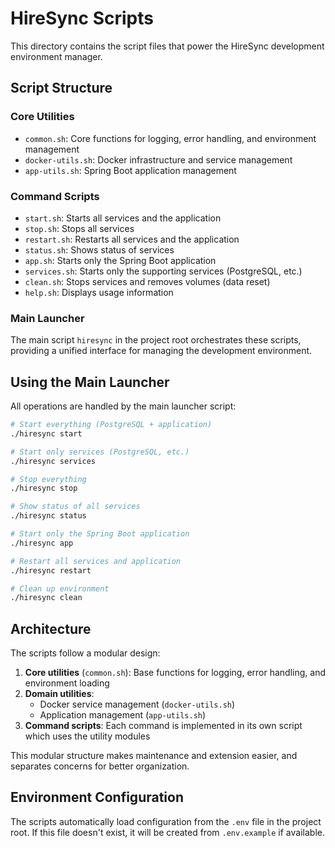 # HireSync Scripts

This directory contains the script files that power the HireSync development environment manager.

## Script Structure

### Core Utilities

- `common.sh`: Core functions for logging, error handling, and environment management
- `docker-utils.sh`: Docker infrastructure and service management
- `app-utils.sh`: Spring Boot application management

### Command Scripts

- `start.sh`: Starts all services and the application
- `stop.sh`: Stops all services
- `restart.sh`: Restarts all services and the application
- `status.sh`: Shows status of services
- `app.sh`: Starts only the Spring Boot application
- `services.sh`: Starts only the supporting services (PostgreSQL, etc.)
- `clean.sh`: Stops services and removes volumes (data reset)
- `help.sh`: Displays usage information

### Main Launcher

The main script `hiresync` in the project root orchestrates these scripts, providing a unified interface for managing the development environment.

## Using the Main Launcher

All operations are handled by the main launcher script:

```bash
# Start everything (PostgreSQL + application)
./hiresync start

# Start only services (PostgreSQL, etc.)
./hiresync services

# Stop everything
./hiresync stop

# Show status of all services
./hiresync status

# Start only the Spring Boot application
./hiresync app

# Restart all services and application
./hiresync restart

# Clean up environment
./hiresync clean
```

## Architecture

The scripts follow a modular design:

1. **Core utilities** (`common.sh`): Base functions for logging, error handling, and environment loading
2. **Domain utilities**:
   - Docker service management (`docker-utils.sh`)
   - Application management (`app-utils.sh`)
3. **Command scripts**: Each command is implemented in its own script which uses the utility modules

This modular structure makes maintenance and extension easier, and separates concerns for better organization.

## Environment Configuration

The scripts automatically load configuration from the `.env` file in the project root. If this file doesn't exist, it will be created from `.env.example` if available. 